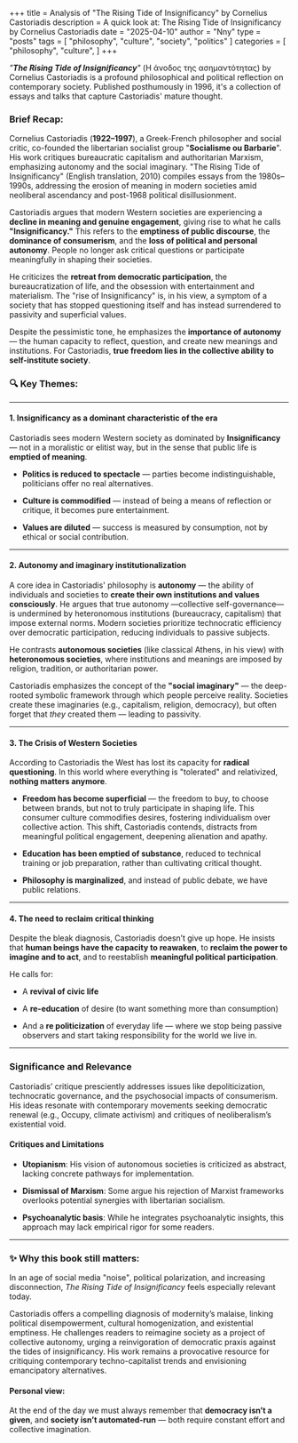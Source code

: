 +++
title = Analysis of "The Rising Tide of Insignificancy" by Cornelius Castoriadis
description = A quick look at: The Rising Tide of Insignificancy by Cornelius Castoriadis
date = "2025-04-10"
author = "Nny"
type = "posts"
tags = [
    "philosophy",
    "culture",
    "society",
    "politics"
]
categories = [
   "philosophy",
   "culture",
]
+++


_"**The Rising Tide of Insignificancy**"_ (Η άνοδος της ασημαντότητας) by Cornelius Castoriadis is a profound philosophical and political reflection on contemporary society. Published posthumously in 1996, it's a collection of essays and talks that capture Castoriadis' mature thought.

### Brief Recap:

Cornelius Castoriadis (**1922–1997**), a Greek-French philosopher and social critic, co-founded the libertarian socialist group "**Socialisme ou Barbarie**". His work critiques bureaucratic capitalism and authoritarian Marxism, emphasizing autonomy and the social imaginary. "The Rising Tide of Insignificancy" (English translation, 2010) compiles essays from the 1980s–1990s, addressing the erosion of meaning in modern societies amid neoliberal ascendancy and post-1968 political disillusionment.

Castoriadis argues that modern Western societies are experiencing a **decline in meaning and genuine engagement**, giving rise to what he calls **"Insignificancy."** This refers to the **emptiness of public discourse**, the **dominance of consumerism**, and the **loss of political and personal autonomy**. People no longer ask critical questions or participate meaningfully in shaping their societies.

He criticizes the **retreat from democratic participation**, the bureaucratization of life, and the obsession with entertainment and materialism. The "rise of Insignificancy" is, in his view, a symptom of a society that has stopped questioning itself and has instead surrendered to passivity and superficial values.

Despite the pessimistic tone, he emphasizes the **importance of autonomy** — the human capacity to reflect, question, and create new meanings and institutions. For Castoriadis, **true freedom lies in the collective ability to self-institute society**.

### 🔍 Key Themes:

---

#### 1. **Insignificancy as a dominant characteristic of the era**

Castoriadis sees modern Western society as dominated by **Insignificancy** — not in a moralistic or elitist way, but in the sense that public life is **emptied of meaning**.

- **Politics is reduced to spectacle** — parties become indistinguishable, politicians offer no real alternatives.
    
- **Culture is commodified** — instead of being a means of reflection or critique, it becomes pure entertainment.
    
- **Values are diluted** — success is measured by consumption, not by ethical or social contribution.
    

---

#### 2. **Autonomy and imaginary institutionalization**

A core idea in Castoriadis' philosophy is **autonomy** — the ability of individuals and societies to **create their own institutions and values consciously**. He argues that true autonomy —collective self-governance— is undermined by heteronomous institutions (bureaucracy, capitalism) that impose external norms. Modern societies prioritize technocratic efficiency over democratic participation, reducing individuals to passive subjects.

He contrasts **autonomous societies** (like classical Athens, in his view) with **heteronomous societies**, where institutions and meanings are imposed by religion, tradition, or authoritarian power.

Castoriadis emphasizes the concept of the **"social imaginary"** — the deep-rooted symbolic framework through which people perceive reality. Societies create these imaginaries (e.g., capitalism, religion, democracy), but often forget that _they_ created them — leading to passivity.

---

#### 3. **The Crisis of Western Societies**

According to Castoriadis the West has lost its capacity for **radical questioning**. In this world where everything is "tolerated" and relativized, **nothing matters anymore**.

- **Freedom has become superficial** — the freedom to buy, to choose between brands, but not to truly participate in shaping life. This consumer culture commodifies desires, fostering individualism over collective action. This shift, Castoriadis contends, distracts from meaningful political engagement, deepening alienation and apathy.
    
- **Education has been emptied of substance**, reduced to technical training or job preparation, rather than cultivating critical thought. 
    
- **Philosophy is marginalized**, and instead of public debate, we have public relations.
    
---

#### 4. **The need to reclaim critical thinking**

Despite the bleak diagnosis, Castoriadis doesn’t give up hope. He insists that **human beings have the capacity to reawaken**, to **reclaim the power to imagine and to act**, and to reestablish **meaningful political participation**.

He calls for:

- A **revival of civic life**
    
- A **re-education** of desire (to want something more than consumption)
    
- And a **re politicization** of everyday life — where we stop being passive observers and start taking responsibility for the world we live in.

---

### Significance and Relevance
Castoriadis’ critique presciently addresses issues like depoliticization, technocratic governance, and the psychosocial impacts of consumerism. His ideas resonate with contemporary movements seeking democratic renewal (e.g., Occupy, climate activism) and critiques of neoliberalism’s existential void.

#### **Critiques and Limitations**
 
- **Utopianism**: His vision of autonomous societies is criticized as abstract, lacking concrete pathways for implementation.
 
- **Dismissal of Marxism**: Some argue his rejection of Marxist frameworks overlooks potential synergies with libertarian socialism.
 
- **Psychoanalytic basis**: While he integrates psychoanalytic insights, this approach may lack empirical rigor for some readers.

---

### ✨ Why this book still matters:

In an age of social media "noise", political polarization, and increasing disconnection, _The Rising Tide of Insignificancy_  feels especially relevant today.

Castoriadis offers a compelling diagnosis of modernity’s malaise, linking political disempowerment, cultural homogenization, and existential emptiness. He challenges readers to reimagine society as a project of collective autonomy, urging a reinvigoration of democratic praxis against the tides of insignificancy. His work remains a provocative resource for critiquing contemporary techno-capitalist trends and envisioning emancipatory alternatives. 

#### Personal view:

At the end of the day we must always remember that **democracy isn’t a given**, and **society isn’t automated-run** — both require constant effort and collective imagination.